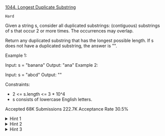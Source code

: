 [1044. Longest Duplicate Substring](https://leetcode.com/problems/longest-duplicate-substring/)

`Hard`

Given a string s, consider all duplicated substrings: (contiguous) substrings of s that occur 2 or more times. The occurrences may overlap.

Return any duplicated substring that has the longest possible length. If s does not have a duplicated substring, the answer is "".

Example 1:

Input: s = "banana"
Output: "ana"
Example 2:

Input: s = "abcd"
Output: ""

Constraints:

- 2 <= s.length <= 3 * 10^4
- s consists of lowercase English letters.

Accepted
68K
Submissions
222.7K
Acceptance Rate
30.5%

<details>
<summary>Hint 1</summary>

Binary search for the length of the answer. (If there's an answer of length 10, then there are answers of length 9, 8, 7, ...)

</details>
<details>
<summary>Hint 2</summary>

To check whether an answer of length K exists, we can use Rabin-Karp 's algorithm.

</details>

<details>
<summary>Hint 3</summary>

TLE if we use dynamic programming would be O(n^2)

dp[i][j] = dp[i-1][j-1]+1 if s[i] == s[j] else 0
max(dp[i][j])

[video explanation](https://www.youtube.com/watch?v=N7EE0VamNqc&ab_channel=HuifengGuan)
[article explanation](https://www.cnblogs.com/grandyang/p/14497723.html)
</details>